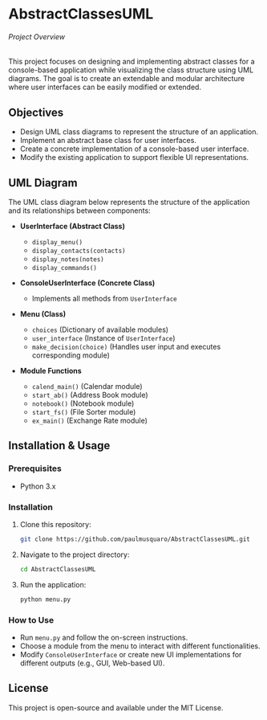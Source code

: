 # AbstractClassesUML


###### Project Overview
This project focuses on designing and implementing abstract classes for a console-based application while visualizing the class structure using UML diagrams. The goal is to create an extendable and modular architecture where user interfaces can be easily modified or extended.

## Objectives
- Design UML class diagrams to represent the structure of an application.
- Implement an abstract base class for user interfaces.
- Create a concrete implementation of a console-based user interface.
- Modify the existing application to support flexible UI representations.

## UML Diagram
The UML class diagram below represents the structure of the application and its relationships between components:

- **UserInterface (Abstract Class)**
  - `display_menu()`
  - `display_contacts(contacts)`
  - `display_notes(notes)`
  - `display_commands()`
  
- **ConsoleUserInterface (Concrete Class)**
  - Implements all methods from `UserInterface`
  
- **Menu (Class)**
  - `choices` (Dictionary of available modules)
  - `user_interface` (Instance of `UserInterface`)
  - `make_decision(choice)` (Handles user input and executes corresponding module)

- **Module Functions**
  - `calend_main()` (Calendar module)
  - `start_ab()` (Address Book module)
  - `notebook()` (Notebook module)
  - `start_fs()` (File Sorter module)
  - `ex_main()` (Exchange Rate module)

## Installation & Usage
### Prerequisites
- Python 3.x

### Installation
1. Clone this repository:
   ```sh
   git clone https://github.com/paulmusquaro/AbstractClassesUML.git
   ```
2. Navigate to the project directory:
   ```sh
   cd AbstractClassesUML
   ```
3. Run the application:
   ```sh
   python menu.py
   ```

### How to Use
- Run `menu.py` and follow the on-screen instructions.
- Choose a module from the menu to interact with different functionalities.
- Modify `ConsoleUserInterface` or create new UI implementations for different outputs (e.g., GUI, Web-based UI).

## License
This project is open-source and available under the MIT License.